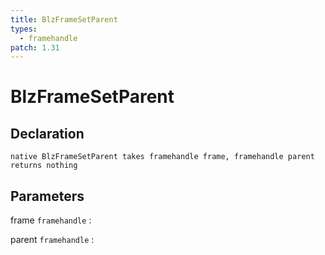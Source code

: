 ```yaml
---
title: BlzFrameSetParent
types:
  - framehandle
patch: 1.31
---
```


# BlzFrameSetParent

## Declaration

```jass
native BlzFrameSetParent takes framehandle frame, framehandle parent returns nothing
```

## Parameters
frame `framehandle`
: 

parent `framehandle`
: 
